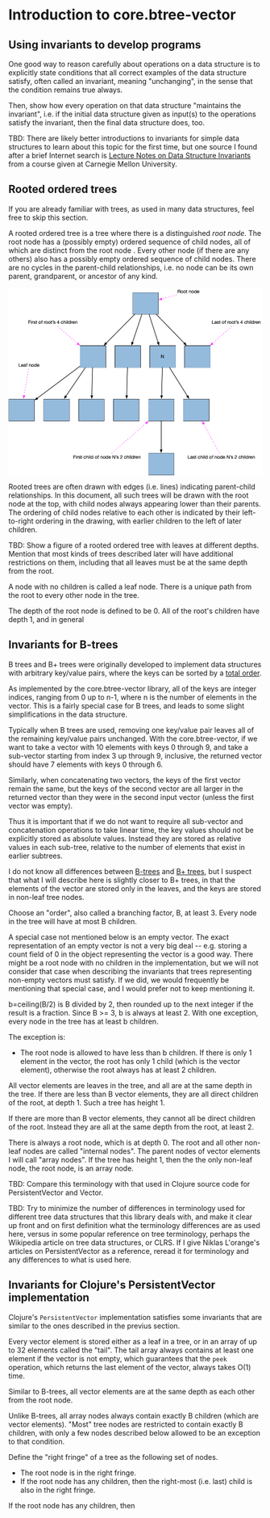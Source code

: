 # Introduction to core.btree-vector


## Using invariants to develop programs

One good way to reason carefully about operations on a data structure
is to explicitly state conditions that all correct examples of the
data structure satisfy, often called an invariant, meaning
"unchanging", in the sense that the condition remains true always.

Then, show how every operation on that data structure "maintains the
invariant", i.e. if the initial data structure given as input(s) to
the operations satisfy the invariant, then the final data structure
does, too.

TBD: There are likely better introductions to invariants for simple
data structures to learn about this topic for the first time, but one
source I found after a brief Internet search is [Lecture Notes on Data
Structure
Invariants](https://www.cs.cmu.edu/~fp/courses/15122-f10/lectures/12-dsinvs.pdf)
from a course given at Carnegie Mellon University.


## Rooted ordered trees

If you are already familiar with trees, as used in many data
structures, feel free to skip this section.

A rooted ordered tree is a tree where there is a distinguished _root
node_.  The root node has a (possibly empty) ordered sequence of child
nodes, all of which are distinct from the root node .  Every other
node (if there are any others) also has a possibly empty ordered
sequence of child nodes.  There are no cycles in the parent-child
relationships, i.e. no node can be its own parent, grandparent, or
ancestor of any kind.

<img src="images/rooted-ordered-tree.png" alt="Rooted ordered tree" width="600" align="middle">

Rooted trees are often drawn with edges (i.e. lines) indicating
parent-child relationships.  In this document, all such trees will be
drawn with the root node at the top, with child nodes always appearing
lower than their parents.  The ordering of child nodes relative to
each other is indicated by their left-to-right ordering in the
drawing, with earlier children to the left of later children.

TBD: Show a figure of a rooted ordered tree with leaves at different
depths.  Mention that most kinds of trees described later will have
additional restrictions on them, including that all leaves must be at
the same depth from the root.

A node with no children is called a leaf node.  There is a unique path
from the root to every other node in the tree.

The depth of the root node is defined to be 0.  All of the root's
children have depth 1, and in general


## Invariants for B-trees

B trees and B+ trees were originally developed to implement data
structures with arbitrary key/value pairs, where the keys can be
sorted by a [total order](https://en.wikipedia.org/wiki/Total_order).

As implemented by the core.btree-vector library, all of the keys are
integer indices, ranging from 0 up to n-1, where n is the number of
elements in the vector.  This is a fairly special case for B trees,
and leads to some slight simplifications in the data structure.

Typically when B trees are used, removing one key/value pair leaves
all of the remaining key/value pairs unchanged.  With the
core.btree-vector, if we want to take a vector with 10 elements with
keys 0 through 9, and take a sub-vector starting from index 3 up
through 9, inclusive, the returned vector should have 7 elements with
keys 0 through 6.

Similarly, when concatenating two vectors, the keys of the first
vector remain the same, but the keys of the second vector are all
larger in the returned vector than they were in the second input
vector (unless the first vector was empty).

Thus it is important that if we do not want to require all sub-vector
and concatenation operations to take linear time, the key values
should not be explicitly stored as absolute values.  Instead they are
stored as relative values in each sub-tree, relative to the number of
elements that exist in earlier subtrees.

I do not know all differences between
[B-trees](https://en.wikipedia.org/wiki/B-tree) and [B+
trees](https://en.wikipedia.org/wiki/B%2B_tree), but I suspect that
what I will describe here is slightly closer to B+ trees, in that the
elements of the vector are stored only in the leaves, and the keys are
stored in non-leaf tree nodes.

Choose an "order", also called a branching factor, B, at least 3.
Every node in the tree will have at most B children.

A special case not mentioned below is an empty vector.  The exact
representation of an empty vector is not a very big deal -- e.g.
storing a count field of 0 in the object representing the vector is a
good way.  There might be a root node with no children in the
implementation, but we will not consider that case when describing the
invariants that trees representing non-empty vectors must satisfy.  If
we did, we would frequently be mentioning that special case, and I
would prefer not to keep mentioning it.

b=ceiling(B/2) is B divided by 2, then rounded up to the next integer
if the result is a fraction.  Since B >= 3, b is always at least 2.
With one exception, every node in the tree has at least b children.

The exception is:

+ The root node is allowed to have less than b children.  If there is
  only 1 element in the vector, the root has only 1 child (which is
  the vector element), otherwise the root always has at least 2
  children.

All vector elements are leaves in the tree, and all are at the same
depth in the tree.  If there are less than B vector elements, they are
all direct children of the root, at depth 1.  Such a tree has height
1.

If there are more than B vector elements, they cannot all be direct
children of the root.  Instead they are all at the same depth from the
root, at least 2.

There is always a root node, which is at depth 0.  The root and all
other non-leaf nodes are called "internal nodes".  The parent nodes of
vector elements I will call "array nodes".  If the tree has height 1,
then the the only non-leaf node, the root node, is an array node.

TBD: Compare this terminology with that used in Clojure source code
for PersistentVector and Vector.

TBD: Try to minimize the number of differences in terminology used for
different tree data structures that this library deals with, and make
it clear up front and on first definition what the terminology
differences are as used here, versus in some popular reference on tree
terminology, perhaps the Wikipedia article on tree data structures, or
CLRS.  If I give Niklas L'orange's articles on PersistentVector as a
reference, reread it for terminology and any differences to what is
used here.


## Invariants for Clojure's PersistentVector implementation

Clojure's `PersistentVector` implementation satisfies some invariants
that are similar to the ones described in the previus section.

Every vector element is stored either as a leaf in a tree, or in an
array of up to 32 elements called the "tail".  The tail array always
contains at least one element if the vector is not empty, which
guarantees that the `peek` operation, which returns the last element
of the vector, always takes O(1) time.

Similar to B-trees, all vector elements are at the same depth as each
other from the root node.

Unlike B-trees, all array nodes always contain exactly B children
(which are vector elements).  "Most" tree nodes are restricted to
contain exactly B children, with only a few nodes described below
allowed to be an exception to that condition.

Define the "right fringe" of a tree as the following set of nodes.

+ The root node is in the right fringe.
+ If the root node has any children, then the right-most (i.e. last)
  child is also in the right fringe.

If the root node has any children, then 
